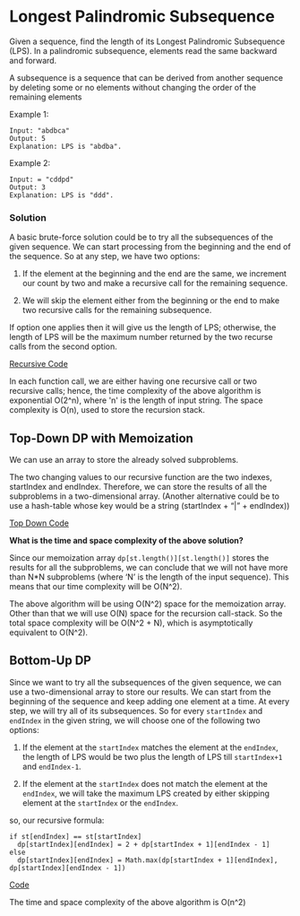 # Longest Palindromic Subsequence

Given a sequence, find the length of its Longest Palindromic Subsequence (LPS). In a palindromic subsequence, elements read the same backward and forward.

A subsequence is a sequence that can be derived from another sequence by deleting some or no elements without changing the order of the remaining elements

Example 1:

```
Input: "abdbca"
Output: 5
Explanation: LPS is "abdba".
```

Example 2:

```
Input: = "cddpd"
Output: 3
Explanation: LPS is "ddd".
```

### Solution

A basic brute-force solution could be to try all the subsequences of the given sequence. We can start processing from the beginning and the end of the sequence. So at any step, we have two options:

1. If the element at the beginning and the end are the same, we increment our count by two and make a recursive call for the remaining sequence.

2. We will skip the element either from the beginning or the end to make two recursive calls for the remaining subsequence.

If option one applies then it will give us the length of LPS; otherwise, the length of LPS will be the maximum number returned by the two recurse calls from the second option.

[Recursive Code](../Longest-Palindromic-Subsequence/lps-recursive.js)

In each function call, we are either having one recursive call or two recursive calls; hence, the time complexity of the above algorithm is exponential O(2^n), where 'n' is the length of input string. The space complexity is O(n), used to store the recursion stack.

## Top-Down DP with Memoization

We can use an array to store the already solved subproblems.

The two changing values to our recursive function are the two indexes, startIndex and endIndex. Therefore, we can store the results of all the subproblems in a two-dimensional array. (Another alternative could be to use a hash-table whose key would be a string (startIndex + “|” + endIndex))

[Top Down Code](../Longest-Palindromic-Subsequence/lps-top-down.js)

**What is the time and space complexity of the above solution?**

Since our memoization array `dp[st.length()][st.length()]` stores the results for all the subproblems, we can conclude that we will not have more than N\*N subproblems (where ‘N’ is the length of the input sequence). This means that our time complexity will be O(N^2).

The above algorithm will be using O(N^2) space for the memoization array. Other than that we will use O(N) space for the recursion call-stack. So the total space complexity will be O(N^2 + N), which is asymptotically equivalent to O(N^2).

## Bottom-Up DP

Since we want to try all the subsequences of the given sequence, we can use a two-dimensional array to store our results. We can start from the beginning of the sequence and keep adding one element at a time. At every step, we will try all of its subsequences. So for every `startIndex` and `endIndex` in the given string, we will choose one of the following two options:

1. If the element at the `startIndex` matches the element at the `endIndex`, the length of LPS would be two plus the length of LPS till `startIndex+1` and `endIndex-1`.

2. If the element at the `startIndex` does not match the element at the `endIndex`, we will take the maximum LPS created by either skipping element at the `startIndex` or the `endIndex`.

so, our recursive formula:

```
if st[endIndex] == st[startIndex]
  dp[startIndex][endIndex] = 2 + dp[startIndex + 1][endIndex - 1]
else
  dp[startIndex][endIndex] = Math.max(dp[startIndex + 1][endIndex], dp[startIndex][endIndex - 1])
```

[Code](../Longest-Palindromic-Subsequence/lps-bottom-up.js)

The time and space complexity of the above algorithm is O(n^2)
